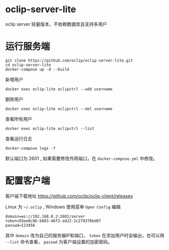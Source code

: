 # oclip-server-lite
oclip server 轻量版本，不依赖数据库且支持多用户

# 运行服务端

```
git clone https://github.com/oclip/oclip-server-lite.git
cd oclip-server-lite
docker-compose up -d --build
```

新增用户

```
docker exec oclip-lite oclipctrl --add username
```

删除用户

```
docker exec oclip-lite oclipctrl --del username
```

查看所有用户

```
docker exec oclip-lite oclipctrl --list
```

查看运行日志

```
docker-compose logs -f
```

默认端口为 2601 , 如果需要修改外网端口，在 `docker-compose.yml` 中修改。

# 配置客户端

客户端下载地址 https://github.com/oclip/oclip-client/releases

Linux 为 `~/.oclip` , Windows 使用菜单 `Open Config` 编辑

```
domain=ws://192.168.0.2:2601/server
token=93ee8c86-b883-46f2-ad22-2c270376bd07
passwd=123456
```

其中 `domain` 改为自己的服务器IP和端口，
`token` 在添加用户时会输出，也可以用 `--list` 命令查看，
`passwd` 为客户端设置的加密密码。
